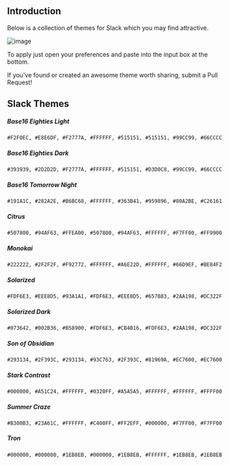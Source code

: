## Introduction

Below is a collection of themes for Slack which you may find attractive.

![image](http://i.imgur.com/2omkCml.png)

To apply just open your preferences and paste into the input box at the bottom.

If you've found or created an awesome theme worth sharing, submit a Pull Request!

## Slack Themes


##### Base16 Eighties Light
`#F2F0EC, #E8E6DF, #F2777A, #FFFFFF, #515151, #515151, #99CC99, #66CCCC`

##### Base16 Eighties Dark
`#393939, #2D2D2D, #F2777A, #FFFFFF, #515151, #D3D0C8, #99CC99, #66CCCC`

##### Base16 Tomorrow Night
`#191A1C, #282A2E, #B6BC68, #FFFFFF, #363B41, #959896, #80A2BE, #C26161`

##### Citrus
`#507800, #94AF63, #FFEA00, #507800, #94AF63, #FFFFFF, #F7FF00, #FF9900`

##### Monokai
`#222222, #2F2F2F, #F92772, #FFFFFF, #A6E22D, #FFFFFF, #66D9EF, #BE84F2`

##### Solarized
`#FDF6E3, #EEE8D5, #93A1A1, #FDF6E3, #EEE8D5, #657B83, #2AA198, #DC322F`
 
##### Solarized Dark
`#073642, #002B36, #B58900, #FDF6E3, #CB4B16, #FDF6E3, #2AA198, #DC322F`

##### Son of Obsidian
`#293134, #2F393C, #293134, #93C763, #2F393C, #81969A, #EC7600, #EC7600`

##### Stark Contrast
`#000000, #A51C24, #FFFFFF, #0320FF, #A5A5A5, #FFFFFF, #FFFFFF, #FFFF00`

##### Summer Craze
`#B300B3, #23A61C, #FFFFFF, #C400FF, #FF2EFF, #000000, #F7FF00, #F7FF00`

##### Tron
`#000000, #000000, #1EB8EB, #000000, #1EB8EB, #FFFFFF, #1EB8EB, #1EB8EB`
